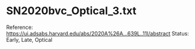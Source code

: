 # SN2020bvc_Optical_3.txt

Reference: https://ui.adsabs.harvard.edu/abs/2020A%26A...639L..11I/abstract
Status: Early, Late, Optical